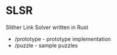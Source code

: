 SLSR
====

Slither Link Solver written in Rust

- /prototype - prototype implementation
- /puzzle - sample puzzles